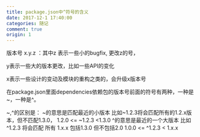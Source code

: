 ```yaml
---
title: package.json中^符号的含义
date: 2017-12-1 17:40:00
categories: 随记
comment: true
origin: 1
---
```


版本号 x.y.z ：其中z 表示一些小的bugfix, 更改z的号，

y表示一些大的版本更改，比如一些API的变化

x表示一些设计的变动及模块的重构之类的，会升级x版本号

在package.json里面dependencies依赖包的版本号前面的符号有两种，一种是~，一种是^。

~,^的区别是：
~的意思是匹配最近的小版本 比如~1.2.3将会匹配所有的1.2.x版本，但不匹配1.3.0， 1.2.0 <= ~1.2.3 <1.3.0
^的意思是最近的一个大版本 比如^1.2.3 将会匹配 所有 1.x.x 包括1.3.0 但不包括2.0 1.0.0 <= ^1.2.3 < 1.x.x
